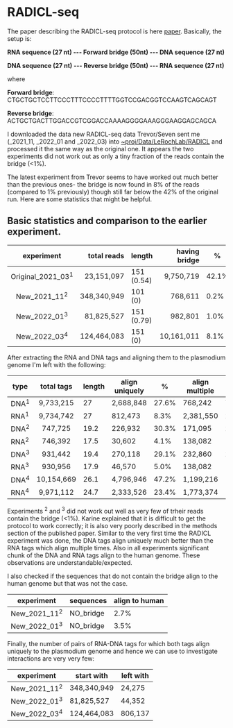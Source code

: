 # RADICL-seq

The paper describing the RADICL-seq protocol is here [paper](https://www.biorxiv.org/content/10.1101/681924v1.full.pdf). Basically, the setup is:


**RNA sequence (27 nt) --- Forward bridge (50nt) --- DNA sequence (27 nt)**

**DNA sequence (27 nt) --- Reverse bridge (50nt) --- RNA sequence (27 nt)**

where

**Forward bridge**: CTGCTGCTCCTTCCCTTTCCCCTTTTGGTCCGACGGTCCAAGTCAGCAGT

**Reverse bridge**: ACTGCTGACTTGGACCGTCGGACCAAAAGGGGAAAGGGAAGGAGCAGCA


I downloaded the data new RADICL-seq data Trevor/Seven sent me (\_2021\_11, \_2022\_01 and \_2022\_03) into [~proj/Data/LeRochLab/RADICL](~proj/Data/LeRochLab/RADICL) and processed it the same way as the original one. It appears the two experiments did not work out as only a tiny fraction of the reads contain the bridge (<1%). 

The latest experiment from Trevor seems to have worked out much better than the previous ones- the bridge is now found in 8% of the reads (compared to 1% previously) though still far below the 42% of the original run. Here are some statistics that might be helpful. 

## Basic statistics and comparison to the earlier experiment.

| experiment | total reads | length | having bridge | % |
| :--------: | -----------: | ------ | -------------: | - |
| Original\_2021\_03<sup>1</sup>| 23,151,097 | 151 (0.54) | 9,750,719 | 42.1% |
| New\_2021\_11<sup>2</sup> | 348,340,949 | 101 (0) | 768,611 | 0.2% |
| New\_2022\_01<sup>3</sup> | 81,825,527 | 151 (0.79) | 982,801 | 1.0% |
| New\_2022\_03<sup>4</sup> | 124,464,083 | 151 (0) | 10,161,011 | 8.1% |


After extracting the RNA and DNA tags and aligning them to the plasmodium genome I'm left with the following:


| type | total tags | length | align uniquely | % | align multiple | % | align to human | % |
| ---- | :--------: | -------| ---------------| - | -------------- | - | -------------- | - | 
| DNA<sup>1</sup> | 9,733,215 | 27 | 2,688,848 | 27.6% | 768,242      | 7.9% | 5,752,330 | 58.1% |
| RNA<sup>1</sup> | 9,734,742 | 27 | 812,473 | 8.3% | 2,381,550      | 24.4% | 5,977,131 | 61.4% |
| DNA<sup>2</sup> | 747,725 | 19.2 | 226,932 | 30.3% | 171,095     | 22.9% | 334,979 | 44.8% |
| RNA<sup>2</sup> | 746,392 | 17.5 | 30,602 | 4.1% | 138,082     | 18.5% | 298,556 | 40.1% |
| DNA<sup>3</sup> | 931,442 | 19.4 | 270,118 | 29.1% | 232,860     | 24.8% | 393,989 | 42.3% |
| RNA<sup>3</sup> | 930,956 | 17.9 | 46,570 | 5.0% | 138,082     | 18.5% | 381,691 | 41.2% |
| DNA<sup>4</sup> | 10,154,669 | 26.1 | 4,796,946 | 47.2% | 1,199,216     | 11.8% | 1,500,823 | 14.7% |
| RNA<sup>4</sup> | 9,971,112 | 24.7 | 2,333,526 | 23.4% | 1,773,374     | 17.4% | 961,768 | 9.6% |


Experiments <sup>2</sup> and <sup>3</sup> did not work out well as very few of trheir reads contain the bridge (<1%). Karine explained that it is difficult to get the protocol to work correctly; it is also very poorly described in the methods section of the published paper. 
Similar to the very first time the RADICL experiment was done, the DNA tags align uniquely much better than the RNA tags which align multiple times. Also in all experiments significant chunk of the DNA and RNA tags align to the human genome. These observations are understandable/expected. 


I also checked if the sequences that do not contain the bridge align to the human genome but that was not the case.

| experiment | sequences | align to human |
| --------- | --------- | -------------- |
| New\_2021\_11<sup>2</sup> | NO_bridge | 2.7% |
| New\_2022\_01<sup>3</sup> | NO_bridge | 3.5% |


Finally, the number of pairs of RNA-DNA tags for which both tags align uniquely to the plasmodium genome and hence we can use to investigate interactions are very very few:

| experiment | start with | left with |
| --------- | -------------- | - |
| New\_2021\_11<sup>2</sup> | 348,340,949 | 24,275 |
| New\_2022\_01<sup>3</sup> | 81,825,527 | 44,352 |
| New\_2022\_03<sup>4</sup> | 124,464,083 | 806,137 |


